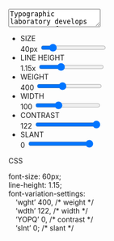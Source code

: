 <div id="text_input">
  <svg class="align" id="align_left" xmlns="http://www.w3.org/2000/svg" viewBox="0 0 18.18 16"><defs><style>.cls-1{stroke-miterlimit:10;stroke-width:2px;}</style></defs><g id="Layer_2" data-name="Layer 2"><g id="Layer_1-2" data-name="Layer 1"><line class="cls-1" x1="0.11" y1="1" x2="18.18" y2="1"/><line class="cls-1" y1="5.67" x2="13.69" y2="5.67"/><line class="cls-1" y1="10.33" x2="18.06" y2="10.33"/><line class="cls-1" y1="15" x2="13.69" y2="15"/></g></g></svg>  
  <svg class="align" id="align_center" xmlns="http://www.w3.org/2000/svg" viewBox="0 0 18.06 16"><defs><style>.cls-1{stroke-miterlimit:10;stroke-width:2px;}</style></defs><g id="Layer_2" data-name="Layer 2"><g id="Layer_1-2" data-name="Layer 1"><line class="cls-1" y1="1" x2="18.06" y2="1"/><line class="cls-1" x1="2.19" y1="5.67" x2="15.88" y2="5.67"/><line class="cls-1" y1="10.33" x2="18.06" y2="10.33"/><line class="cls-1" x1="2.19" y1="15" x2="15.88" y2="15"/></g></g></svg>
  <svg class="align" id="align_right" xmlns="http://www.w3.org/2000/svg" viewBox="0 0 18.06 16"><defs><style>.cls-1{stroke-miterlimit:10;stroke-width:2px;}</style></defs><g id="Layer_2" data-name="Layer 2"><g id="Layer_1-2" data-name="Layer 1"><line class="cls-1" y1="1" x2="18.06" y2="1"/><line class="cls-1" x1="4.38" y1="5.67" x2="18.06" y2="5.67"/><line class="cls-1" y1="10.33" x2="18.06" y2="10.33"/><line class="cls-1" x1="4.38" y1="15" x2="18.06" y2="15"/></g></g></svg>
  <textarea spellcheck="false">Typographic laboratory develops mutant typeface resistant to antitypotics!</textarea>
</div>

<div id="sliders">
  <ul class="SG_smallcaps">
    <li>SIZE</li> <span class="slider_size_val">40px</span>
      <input id="slider_size" type="range" min="12" max="200" value="40" step="1">
    <li>LINE HEIGHT</li> <span class="slider_lineheight_val">1.15x</span>
      <input id="slider_lineheight" type="range" min="0.75" max="2" value="1.15" step="0.05">
    <li>WEIGHT</li> <span class="slider_weight_val">400</span>
      <input id="slider_weight" type="range" min="100" max="900" value="400" step="1">
    <li>WIDTH</li> <span class="slider_width_val">100</span>
      <input id="slider_width" type="range" min="50" max="200" value="100" step="1">
    <li>CONTRAST</li> <span class="slider_contrast_val">122</span>
      <input id="slider_contrast" type="range" min="18" max="122" value="122" step="1">
    <li>SLANT</li> <span class="slider_slant_val">0</span>
      <input id="slider_slant" type="range" min="-10" max="0" value="0" step="1">
  </ul>
</div>

<div id="css">
  <p class="SG_smallcaps">CSS</p>
  <div class="css_code">
    <p>font-size: <span class="slider_size_val">60px</span>;<br>
    line-height: <span class="slider_lineheight_val">1.15</span>;<br>
    font-variation-settings:<br>
    &emsp;‘wght’ <span class="slider_weight_val">400</span>, <span class="css_comment">/* weight */</span><br>
    &emsp;‘wdth’ <span class="slider_width_val">122</span>, <span class="css_comment">/* width */</span><br>
    &emsp;‘YOPQ’ <span class="slider_contrast_val">0</span>, <span class="css_comment">/* contrast */</span><br>
    &emsp;‘slnt’ <span class="slider_slant_val">0</span>; <span class="css_comment">/* slant */</span></p>
  </div>
</div>
